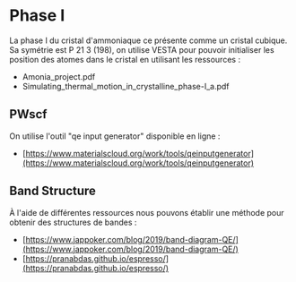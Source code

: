 # Phase I
La phase I du cristal d'ammoniaque ce présente comme un cristal cubique.
Sa symétrie est P 21 3 (198), on utilise VESTA pour pouvoir initialiser les position des atomes dans le cristal en utilisant les ressources :

- Amonia_project.pdf
- Simulating_thermal_motion_in_crystalline_phase-I_a.pdf

## PWscf 
On utilise l'outil "qe input generator" disponible en ligne :

- [https://www.materialscloud.org/work/tools/qeinputgenerator](https://www.materialscloud.org/work/tools/qeinputgenerator)

## Band Structure
À l'aide de différentes ressources nous pouvons établir une méthode pour obtenir des structures de bandes :

- [https://www.jappoker.com/blog/2019/band-diagram-QE/](https://www.jappoker.com/blog/2019/band-diagram-QE/)
- [https://pranabdas.github.io/espresso/](https://pranabdas.github.io/espresso/)



